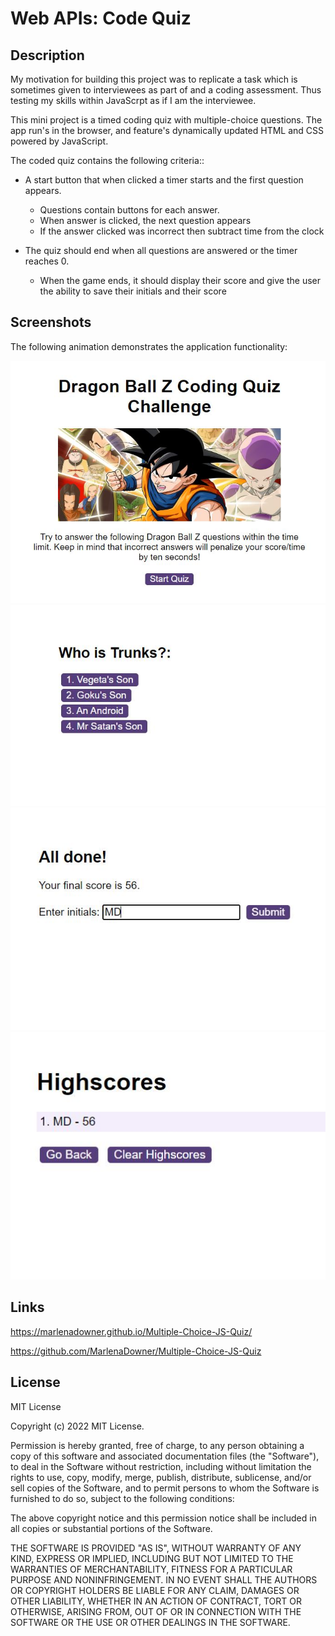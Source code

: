 # Web APIs: Code Quiz

## Description

My motivation for building this project was to replicate a task which is sometimes given to interviewees as part of and a coding assessment. Thus testing my skills within JavaScrpt as if I am the interviewee.

This mini project is a timed coding quiz with multiple-choice questions. The app run's in the browser, and feature's dynamically updated HTML and CSS powered by JavaScript.

The coded quiz contains the following criteria::

* A start button that when clicked a timer starts and the first question appears.
 
  * Questions contain buttons for each answer.
  * When answer is clicked, the next question appears
  * If the answer clicked was incorrect then subtract time from the clock

* The quiz should end when all questions are answered or the timer reaches 0.

  * When the game ends, it should display their score and give the user the ability to save their initials and their score
  
## Screenshots

The following animation demonstrates the application functionality:

![Quiz demo- Front page](./assets/Images/Screenshot1.JPG)
![Quiz demo- Question format](./assets/Images/Screenshot2.JPG)
![Quiz demo- Enter initials page](./assets/Images/Screenshot3.JPG)
![Quiz demo- Score leaderboard](./assets/Images/Screenshot4.JPG)

## Links

https://marlenadowner.github.io/Multiple-Choice-JS-Quiz/

https://github.com/MarlenaDowner/Multiple-Choice-JS-Quiz

## License

MIT License

Copyright (c) 2022 MIT License.

Permission is hereby granted, free of charge, to any person obtaining a copy of this software and associated documentation files (the "Software"), to deal in the Software without restriction, including without limitation the rights to use, copy, modify, merge, publish, distribute, sublicense, and/or sell copies of the Software, and to permit persons to whom the Software is furnished to do so, subject to the following conditions:

The above copyright notice and this permission notice shall be included in all copies or substantial portions of the Software.

THE SOFTWARE IS PROVIDED "AS IS", WITHOUT WARRANTY OF ANY KIND, EXPRESS OR IMPLIED, INCLUDING BUT NOT LIMITED TO THE WARRANTIES OF MERCHANTABILITY, FITNESS FOR A PARTICULAR PURPOSE AND NONINFRINGEMENT. IN NO EVENT SHALL THE AUTHORS OR COPYRIGHT HOLDERS BE LIABLE FOR ANY CLAIM, DAMAGES OR OTHER LIABILITY, WHETHER IN AN ACTION OF CONTRACT, TORT OR OTHERWISE, ARISING FROM, OUT OF OR IN CONNECTION WITH THE SOFTWARE OR THE USE OR OTHER DEALINGS IN THE SOFTWARE.

